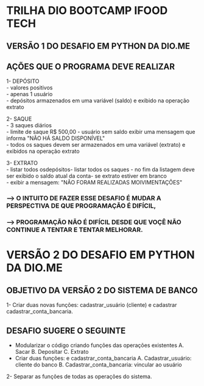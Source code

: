 # TRILHA DIO BOOTCAMP IFOOD TECH


## **VERSÃO 1 DO DESAFIO EM PYTHON DA DIO.ME**

## AÇÕES QUE O PROGRAMA DEVE REALIZAR
1- DEPÓSITO  
        - valores positivos  
        - apenas 1 usuário  
        - depósitos armazenados em uma variável (saldo) e exibido na operação extrato 

2- SAQUE  
        - 3 saques diários  
        - limite de saque R$ 500,00 
        - usuário sem saldo exibir uma mensagem que informa "NÃO HÁ SALDO DISPONÍVEL"  
        - todos os saques devem ser armazenados em uma variável (extrato) e exibidos na operação extrato

3- EXTRATO  
        - listar todos osdepósitos- listar todos os saques
        - no fim da listagem deve ser exibido o saldo atual da conta- se extrato estiver em branco  
        - exibir a mensagem: "NÃO FORAM REALIZADAS MOIVIMENTAÇÕES" 

### --> O INTUITO DE FAZER ESSE DESAFIO É MUDAR A PERSPECTIVA DE QUE PROGRAMAÇÃO É DIFÍCIL,
### --> PROGRAMAÇÃO NÃO É DIFÍCIL DESDE QUE VOÇÊ NÃO CONTINUE A TENTAR E TENTAR MELHORAR.

# **VERSÃO 2 DO DESAFIO EM PYTHON DA DIO.ME**

## OBJETIVO DA VERSÃO 2 DO SISTEMA DE BANCO  
1- Criar duas novas funções: cadastrar_usuário (cliente) e cadastrar cadastrar_conta_bancaria.

## DESAFIO SUGERE O SEGUINTE  
  
- Modularizar o código criando funções das operações existentes
        A. Sacar
        B. Depositar
        C. Extrato
- Criar duas funções:  e cadastrar_conta_bancaria
        A. Cadastrar_usuário: cliente do banco
        B. Cadastrar_conta_bancaria: vincular ao usuário

2- Separar as funções  de todas as operações do sistema.
